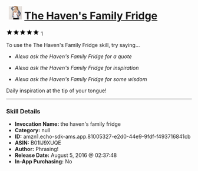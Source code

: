 # &nbsp;<img src="skill_icon" alt="The Haven's Family Fridge icon" width="36"> [The Haven's Family Fridge](http://alexa.amazon.com/#skills/amzn1.echo-sdk-ams.app.81005327-e2d0-44e9-9fdf-f493716841cb)
![5 stars](../../images/ic_star_black_18dp_1x.png)![5 stars](../../images/ic_star_black_18dp_1x.png)![5 stars](../../images/ic_star_black_18dp_1x.png)![5 stars](../../images/ic_star_black_18dp_1x.png)![5 stars](../../images/ic_star_black_18dp_1x.png) 1

To use the The Haven's Family Fridge skill, try saying...

* *Alexa ask the Haven's Family Fridge for a quote*

* *Alexa ask the Haven's Family Fridge for inspiration*

* *Alexa ask the Haven's Family Fridge for some wisdom*

Daily inspiration at the tip of your tongue!

***

### Skill Details

* **Invocation Name:** the haven's family fridge
* **Category:** null
* **ID:** amzn1.echo-sdk-ams.app.81005327-e2d0-44e9-9fdf-f493716841cb
* **ASIN:** B01IJ9XUQE
* **Author:** Phrasing!
* **Release Date:** August 5, 2016 @ 02:37:48
* **In-App Purchasing:** No
